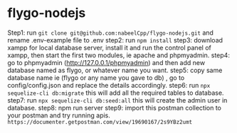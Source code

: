 # flygo-nodejs

Step1: run `git clone git@github.com:nabeelCpp/flygo-nodejs.git` and rename .env-example file to .env
step2: run `npm install`
step3: download xampp for local database server, install it and run the control panel of xampp, then start the first two modules, ie apache and phpmyadmin.
step4: go to phpmyadmin (http://127.0.0.1/phpmyadmin) and then add new database named as flygo, or whatever name you want.
step5: copy same database name ie (flygo or any name you gave to db) , go to config/config.json and replace the details accordingly.
step6: run `npx sequelize-cli db:migrate` this will add all the required tables to database.
step7: run `npx sequelize-cli db:seed:all` this will create the admin user in database.
step8: npm run server
step9: import this postman collection to your postman and try running apis. `https://documenter.getpostman.com/view/19690167/2s9YBz2umt`
